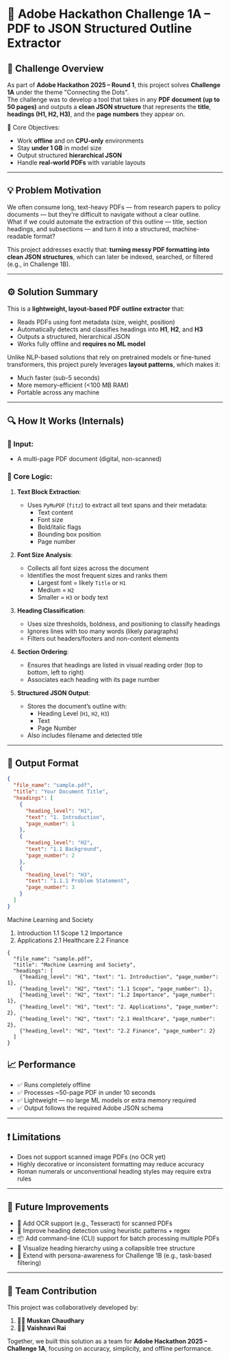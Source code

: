 # 📄 Adobe Hackathon Challenge 1A – PDF to JSON Structured Outline Extractor

## 🧩 Challenge Overview

As part of **Adobe Hackathon 2025 – Round 1**, this project solves **Challenge 1A** under the theme "Connecting the Dots".  
The challenge was to develop a tool that takes in any **PDF document (up to 50 pages)** and outputs a **clean JSON structure** that represents the **title**, **headings (H1, H2, H3)**, and the **page numbers** they appear on.

📌 Core Objectives:
- Work **offline** and on **CPU-only** environments
- Stay **under 1 GB** in model size
- Output structured **hierarchical JSON**
- Handle **real-world PDFs** with variable layouts

---

## 💡 Problem Motivation

We often consume long, text-heavy PDFs — from research papers to policy documents — but they're difficult to navigate without a clear outline.  
What if we could automate the extraction of this outline — title, section headings, and subsections — and turn it into a structured, machine-readable format?

This project addresses exactly that: **turning messy PDF formatting into clean JSON structures**, which can later be indexed, searched, or filtered (e.g., in Challenge 1B).

---

## ⚙️ Solution Summary

This is a **lightweight, layout-based PDF outline extractor** that:
- Reads PDFs using font metadata (size, weight, position)
- Automatically detects and classifies headings into **H1**, **H2**, and **H3**
- Outputs a structured, hierarchical JSON
- Works fully offline and **requires no ML model**

Unlike NLP-based solutions that rely on pretrained models or fine-tuned transformers, this project purely leverages **layout patterns**, which makes it:
- Much faster (sub-5 seconds)
- More memory-efficient (<100 MB RAM)
- Portable across any machine

---

## 🔍 How It Works (Internals)

### 📁 Input:
- A multi-page PDF document (digital, non-scanned)
  
### 🧠 Core Logic:
1. **Text Block Extraction**:
   - Uses `PyMuPDF` (`fitz`) to extract all text spans and their metadata:
     - Text content
     - Font size
     - Bold/italic flags
     - Bounding box position
     - Page number

2. **Font Size Analysis**:
   - Collects all font sizes across the document
   - Identifies the most frequent sizes and ranks them
     - Largest font = likely `Title` or `H1`
     - Medium = `H2`
     - Smaller = `H3` or body text

3. **Heading Classification**:
   - Uses size thresholds, boldness, and positioning to classify headings
   - Ignores lines with too many words (likely paragraphs)
   - Filters out headers/footers and non-content elements

4. **Section Ordering**:
   - Ensures that headings are listed in visual reading order (top to bottom, left to right)
   - Associates each heading with its page number

5. **Structured JSON Output**:
   - Stores the document’s outline with:
     - Heading Level (`H1`, `H2`, `H3`)
     - Text
     - Page Number
   - Also includes filename and detected title

---

## 🧪 Output Format

```json
{
  "file_name": "sample.pdf",
  "title": "Your Document Title",
  "headings": [
    {
      "heading_level": "H1",
      "text": "1. Introduction",
      "page_number": 1
    },
    {
      "heading_level": "H2",
      "text": "1.1 Background",
      "page_number": 2
    },
    {
      "heading_level": "H3",
      "text": "1.1.1 Problem Statement",
      "page_number": 3
    }
  ]
}
```

Machine Learning and Society

1. Introduction
1.1 Scope
1.2 Importance
2. Applications
2.1 Healthcare
2.2 Finance
```
{
  "file_name": "sample.pdf",
  "title": "Machine Learning and Society",
  "headings": [
    {"heading_level": "H1", "text": "1. Introduction", "page_number": 1},
    {"heading_level": "H2", "text": "1.1 Scope", "page_number": 1},
    {"heading_level": "H2", "text": "1.2 Importance", "page_number": 1},
    {"heading_level": "H1", "text": "2. Applications", "page_number": 2},
    {"heading_level": "H2", "text": "2.1 Healthcare", "page_number": 2},
    {"heading_level": "H2", "text": "2.2 Finance", "page_number": 2}
  ]
}
```





## 📈 Performance

- ✅ Runs completely offline  
- ✅ Processes ~50-page PDF in under 10 seconds  
- ✅ Lightweight — no large ML models or extra memory required  
- ✅ Output follows the required Adobe JSON schema

---

## ❗ Limitations

- Does not support scanned image PDFs (no OCR yet)
- Highly decorative or inconsistent formatting may reduce accuracy
- Roman numerals or unconventional heading styles may require extra rules

---

## 🚀 Future Improvements

- 🧠 Add OCR support (e.g., Tesseract) for scanned PDFs  
- 🎯 Improve heading detection using heuristic patterns + regex  
- 📦 Add command-line (CLI) support for batch processing multiple PDFs  
- 🌳 Visualize heading hierarchy using a collapsible tree structure  
- 🤖 Extend with persona-awareness for Challenge 1B (e.g., task-based filtering)

---

## 🤝 Team Contribution

This project was collaboratively developed by:

1. 👩‍💻 **Muskan Chaudhary** 
2. 👩‍💻 **Vaishnavi Rai** 

Together, we built this solution as a team for **Adobe Hackathon 2025 – Challenge 1A**, focusing on accuracy, simplicity, and offline performance.





